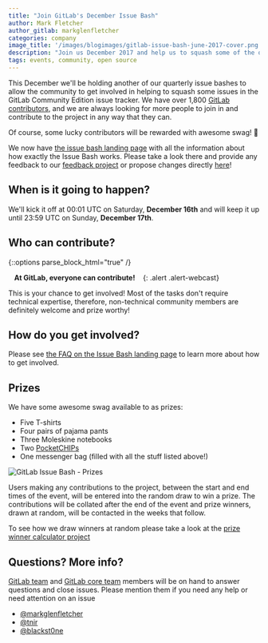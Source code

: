 ```yaml
---
title: "Join GitLab's December Issue Bash"
author: Mark Fletcher
author_gitlab: markglenfletcher
categories: company
image_title: '/images/blogimages/gitlab-issue-bash-june-2017-cover.png'
description: "Join us December 2017 and help us to squash some of the open issues in the GitLab Community Edition tracker!"
tags: events, community, open source
---
```


This December we'll be holding another of our quarterly issue bashes to allow the community to get involved in helping to squash some issues in the GitLab Community Edition issue tracker. We have over 1,800
[GitLab contributors](http://contributors.gitlab.com/contributors/),
and we are always looking for more people to join in and contribute to the project in any way that they can.

<!-- more -->

Of course, some lucky contributors will be rewarded with awesome swag! 🙌

We now have [the issue bash landing page](/community/issue-bash/) with all the information about how exactly the Issue Bash works. Please take a look there and provide any feedback to our [feedback project](https://gitlab.com/gitlab-org/issue-bash/feedback) or propose changes directly [here](https://gitlab.com/gitlab-com/www-gitlab-com/blob/master/source/community/issue-bash/index.html.haml)!

## When is it going to happen?

We'll kick it off at 00:01 UTC on Saturday, **December 16th**
and will keep it up until 23:59 UTC on Sunday, **December 17th**.

## Who can contribute?

{::options parse_block_html="true" /}

<i class="fab fa-gitlab" style="color:rgb(107,79,187); font-size:.85em" aria-hidden="true"></i>
&nbsp;&nbsp;
**At GitLab, everyone can contribute!**
&nbsp;&nbsp;
<i class="fab fa-gitlab" style="color:rgb(107,79,187); font-size:.85em" aria-hidden="true"></i>
{: .alert .alert-webcast}

This is your chance to get involved! Most of the tasks don't require
technical expertise, therefore, non-technical community
members are definitely welcome and prize worthy!

## How do you get involved?

Please see [the FAQ on the Issue Bash landing page](/community/issue-bash/#bash-q-a) to learn more about how to get involved.

## Prizes

We have some awesome swag available to as prizes:

- Five T-shirts
- Four pairs of pajama pants
- Three Moleskine notebooks
- Two [PocketCHIPs](https://getchip.com/pages/pocketchip)
- One messenger bag (filled with all the stuff listed above!)

![GitLab Issue Bash - Prizes](/images/blogimages/gitlab-issue-bash-june-2017-prizes.png)

Users making any contributions to the project,
between the start and end times of the event, will be entered into the random draw
to win a prize. The contributions will be collated after the end of the event and
prize winners, drawn at random, will be contacted in the weeks that follow.

To see how we draw winners at random please take a look at the [prize winner calculator project](https://gitlab.com/gitlab-org/issue-bash/prize-winner-calculator)

## Questions? More info?

[GitLab team](/company/team/) and [GitLab core team](/community/core-team/) members will be on hand to answer questions and close issues. Please mention them if you need any help or need attention on an issue

* [@markglenfletcher](https://gitlab.com/markglenfletcher)
* [@tnir](https://gitlab.com/tnir)
* [@blackst0ne](https://gitlab.com/blackst0ne)
